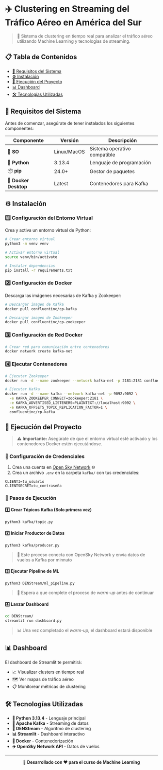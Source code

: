 # ✈️ Clustering en Streaming del Tráfico Aéreo en América del Sur

> 🚀 Sistema de clustering en tiempo real para analizar el tráfico aéreo utilizando Machine Learning y tecnologías de streaming.

## 📋 Tabla de Contenidos
- [🔧 Requisitos del Sistema](#-requisitos-del-sistema)
- [⚙️ Instalación](#️-instalación)
- [🚀 Ejecución del Proyecto](#-ejecución-del-proyecto)
- [📊 Dashboard](#-dashboard)
- [🛠️ Tecnologías Utilizadas](#️-tecnologías-utilizadas)

## 🔧 Requisitos del Sistema

Antes de comenzar, asegúrate de tener instalados los siguientes componentes:

| Componente | Versión | Descripción |
|------------|---------|-------------|
| 🐧 **SO** | Linux/MacOS | Sistema operativo compatible |
| 🐍 **Python** | 3.13.4 | Lenguaje de programación |
| 📦 **pip** | 24.0+ | Gestor de paquetes |
| 🐳 **Docker Desktop** | Latest | Contenedores para Kafka |

## ⚙️ Instalación

### 1️⃣ Configuración del Entorno Virtual

Crea y activa un entorno virtual de Python:

```bash
# Crear entorno virtual
python3 -m venv venv

# Activar entorno virtual
source venv/bin/activate

# Instalar dependencias
pip install -r requirements.txt
```

### 2️⃣ Configuración de Docker

Descarga las imágenes necesarias de Kafka y Zookeeper:

```bash
# Descargar imagen de Kafka
docker pull confluentinc/cp-kafka

# Descargar imagen de Zookeeper
docker pull confluentinc/cp-zookeeper
```

### 3️⃣ Configuración de Red Docker

```bash
# Crear red para comunicación entre contenedores
docker network create kafka-net
```

### 4️⃣ Ejecutar Contenedores

```bash
# Ejecutar Zookeeper
docker run -d --name zookeeper --network kafka-net -p 2181:2181 confluentinc/cp-zookeeper

# Ejecutar Kafka
docker run -d --name kafka --network kafka-net -p 9092:9092 \
  -e KAFKA_ZOOKEEPER_CONNECT=zookeeper:2181 \
  -e KAFKA_ADVERTISED_LISTENERS=PLAINTEXT://localhost:9092 \
  -e KAFKA_OFFSETS_TOPIC_REPLICATION_FACTOR=1 \
  confluentinc/cp-kafka
```

## 🚀 Ejecución del Proyecto

> ⚠️ **Importante:** Asegúrate de que el entorno virtual esté activado y los contenedores Docker estén ejecutándose.

### 🔐 Configuración de Credenciales

1. Crea una cuenta en [Open Sky Network](https://opensky-network.org/) 🌐
2. Crea un archivo `.env` en la carpeta `kafka/` con tus credenciales:
```env
CLIENTI=tu_usuario
CLIENTSECRET=tu_contraseña
```

### 📝 Pasos de Ejecución

#### 1️⃣ **Crear Tópicos Kafka** (Solo primera vez)
```bash
python3 kafka/topic.py
```

#### 2️⃣ **Iniciar Productor de Datos**
```bash
python3 kafka/producer.py
```
> 📡 Este proceso conecta con OpenSky Network y envía datos de vuelos a Kafka por minnuto

#### 3️⃣ **Ejecutar Pipeline de ML**
```bash
python3 DENStream/ml_pipeline.py
```
> 🧠 Espera a que complete el proceso de *warm-up* antes de continuar

#### 4️⃣ **Lanzar Dashboard**
```bash
cd DENStream/
streamlit run dashboard.py
```
> 📊 Una vez completado el *warm-up*, el dashboard estará disponible

## 📊 Dashboard

El dashboard de Streamlit te permitirá:
- 📈 Visualizar clusters en tiempo real
- 🗺️ Ver mapas de tráfico aéreo
- 📋 Monitorear métricas de clustering

## 🛠️ Tecnologías Utilizadas

- **🐍 Python 3.13.4** - Lenguaje principal
- **🚀 Apache Kafka** - Streaming de datos
- **🧠 DENStream** - Algoritmo de clustering
- **📊 Streamlit** - Dashboard interactivo
- **🐳 Docker** - Contenedorización
- **✈️ OpenSky Network API** - Datos de vuelos

---

<div align="center">
  <p>🔗 <strong>Desarrollado con ❤️ para el curso de Machine Learning</strong></p>
</div>
